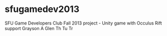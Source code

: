 sfugamedev2013
==============

SFU Game Developers Club Fall 2013 project - Unity game with Occulus Rift support
Grayson
A
Glen
Th
Tu
Tr